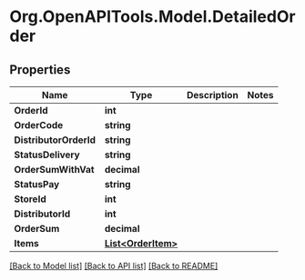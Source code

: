 
# Org.OpenAPITools.Model.DetailedOrder

## Properties

Name | Type | Description | Notes
------------ | ------------- | ------------- | -------------
**OrderId** | **int** |  | 
**OrderCode** | **string** |  | 
**DistributorOrderId** | **string** |  | 
**StatusDelivery** | **string** |  | 
**OrderSumWithVat** | **decimal** |  | 
**StatusPay** | **string** |  | 
**StoreId** | **int** |  | 
**DistributorId** | **int** |  | 
**OrderSum** | **decimal** |  | 
**Items** | [**List&lt;OrderItem&gt;**](OrderItem.md) |  | 

[[Back to Model list]](../README.md#documentation-for-models)
[[Back to API list]](../README.md#documentation-for-api-endpoints)
[[Back to README]](../README.md)

